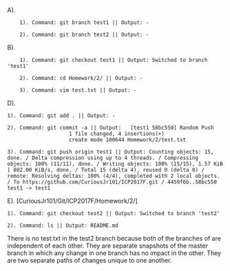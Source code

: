 A).

        1). Command: git branch test1 || Output: -

        2). Command: git branch test2 || Output: -

B).

        1). Command: git checkout test1 || Output: Switched to branch 'test1'

        2). Command: cd Homework/2/ || Output: -

        3). Command: vim test.txt || Output: -

D). 

	1). Command: git add . || Output: -

	2). Command: git commit -a || Output: 	[test1 58bc550] Random Push
						1 file changed, 4 insertions(+)
						create mode 100644 Homework/2/test.txt

	3). Command: git push origin test1 || Output: Counting objects: 15, done. / Delta compression using up to 4 threads. / Compressing objects: 100% (11/11), done. / Writing objects: 100% (15/15), 1.57 KiB | 802.00 KiB/s, done. / Total 15 (delta 4), reused 0 (delta 0) / remote: Resolving deltas: 100% (4/4), completed with 2 local objects. / To https://github.com/CuriousJr101/ICP2017F.git / 4459f6b..58bc550  test1 -> test1

E). [CuriousJr101/Git/ICP2017F/Homework/2/]

	1). Command: git checkout test2 || Output: Switched to branch 'test2'

	2). Command: ls || Output: README.md

There is no test.txt in the test2 branch because both of the branches of are independent of each other. They are separate snapshots of the master branch in which any change in one branch has no impact in the other. They are two separate paths of changes unique to one another.
